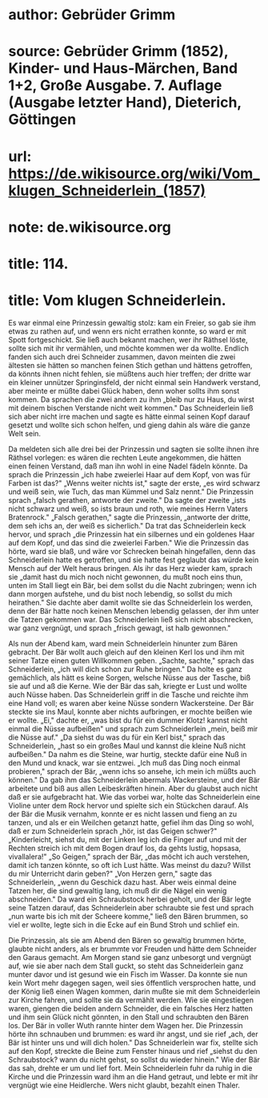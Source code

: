 # author: Gebrüder Grimm
# source: Gebrüder Grimm (1852), Kinder- und Haus-Märchen, Band 1+2, Große Ausgabe. 7. Auflage (Ausgabe letzter Hand), Dieterich, Göttingen
# url: https://de.wikisource.org/wiki/Vom_klugen_Schneiderlein_(1857)
# note: de.wikisource.org
# title: 114.

# title: Vom klugen Schneiderlein.

Es war einmal eine Prinzessin gewaltig stolz: kam ein Freier, so gab sie ihm etwas zu rathen auf, und wenn ers nicht errathen konnte, so ward er mit Spott fortgeschickt. Sie ließ auch bekannt machen, wer ihr Räthsel löste, sollte sich mit ihr vermählen, und möchte kommen wer da wollte. Endlich fanden sich auch drei Schneider zusammen, davon meinten die zwei ältesten sie hätten so manchen feinen Stich gethan und hättens getroffen, da könnts ihnen nicht fehlen, sie müßtens auch hier treffen; der dritte war ein kleiner unnützer Springinsfeld, der nicht einmal sein Handwerk verstand, aber meinte er müßte dabei Glück haben, denn woher sollts ihm sonst kommen. Da sprachen die zwei andern zu ihm „bleib nur zu Haus, du wirst mit deinem bischen Verstande nicht weit kommen." Das Schneiderlein ließ sich aber nicht irre machen und sagte es hätte einmal seinen Kopf darauf gesetzt und wollte sich schon helfen, und gieng dahin als wäre die ganze Welt sein. 

Da meldeten sich alle drei bei der Prinzessin und sagten sie sollte ihnen ihre Räthsel vorlegen: es wären die rechten Leute angekommen, die hätten einen feinen Verstand, daß man ihn wohl in eine Nadel fädeln könnte. Da sprach die Prinzessin „ich habe zweierlei Haar auf dem Kopf, von was für Farben ist das?" „Wenns weiter nichts ist," sagte der erste, „es wird schwarz und weiß sein, wie Tuch, das man Kümmel und Salz nennt." Die Prinzessin sprach „falsch gerathen, antworte der zweite." Da sagte der zweite „ists nicht schwarz und weiß, so ists braun und roth,  wie meines Herrn Vaters Bratenrock." „Falsch gerathen," sagte die Prinzessin, „antworte der dritte, dem seh ichs an, der weiß es sicherlich." Da trat das Schneiderlein keck hervor, und sprach „die Prinzessin hat ein silbernes und ein goldenes Haar auf dem Kopf, und das sind die zweierlei Farben." Wie die Prinzessin das hörte, ward sie blaß, und wäre vor Schrecken beinah hingefallen, denn das Schneiderlein hatte es getroffen, und sie hatte fest geglaubt das würde kein Mensch auf der Welt heraus bringen. Als ihr das Herz wieder kam, sprach sie „damit hast du mich noch nicht gewonnen, du mußt noch eins thun, unten im Stall liegt ein Bär, bei dem sollst du die Nacht zubringen; wenn ich dann morgen aufstehe, und du bist noch lebendig, so sollst du mich heirathen." Sie dachte aber damit wollte sie das Schneiderlein los werden, denn der Bär hatte noch keinen Menschen lebendig gelassen, der ihm unter die Tatzen gekommen war. Das Schneiderlein ließ sich nicht abschrecken, war ganz vergnügt, und sprach „frisch gewagt, ist halb gewonnen." 

Als nun der Abend kam, ward mein Schneiderlein hinunter zum Bären gebracht. Der Bär wollt auch gleich auf den kleinen Kerl los und ihm mit seiner Tatze einen guten Willkommen geben. „Sachte, sachte," sprach das Schneiderlein, „ich will dich schon zur Ruhe bringen." Da holte es ganz gemächlich, als hätt es keine Sorgen, welsche Nüsse aus der Tasche, biß sie auf und aß die Kerne. Wie der Bär das sah, kriegte er Lust und wollte auch Nüsse haben. Das Schneiderlein griff in die Tasche und reichte ihm eine Hand voll; es waren aber keine Nüsse sondern Wackersteine. Der Bär steckte sie ins Maul, konnte aber nichts aufbringen, er mochte beißen wie er wollte. „Ei," dachte er, „was bist du für ein dummer Klotz! kannst nicht einmal die Nüsse aufbeißen" und sprach zum Schneiderlein „mein, beiß mir die Nüsse auf." „Da siehst du was du für ein Kerl bist," sprach das Schneiderlein,  „hast so ein großes Maul und kannst die kleine Nuß nicht aufbeißen." Da nahm es die Steine, war hurtig, steckte dafür eine Nuß in den Mund und knack, war sie entzwei. „Ich muß das Ding noch einmal probieren," sprach der Bär, „wenn ichs so ansehe, ich mein ich müßts auch können." Da gab ihm das Schneiderlein abermals Wackersteine, und der Bär arbeitete und biß aus allen Leibeskräften hinein. Aber du glaubst auch nicht daß er sie aufgebracht hat. Wie das vorbei war, holte das Schneiderlein eine Violine unter dem Rock hervor und spielte sich ein Stückchen darauf. Als der Bär die Musik vernahm, konnte er es nicht lassen und fieng an zu tanzen, und als er ein Weilchen getanzt hatte, gefiel ihm das Ding so wohl, daß er zum Schneiderlein sprach „hör, ist das Geigen schwer?" „Kinderleicht, siehst du, mit der Linken leg ich die Finger auf und mit der Rechten streich ich mit dem Bogen drauf los, da gehts lustig, hopsasa, vivallalera!" „So Geigen," sprach der Bär, „das möcht ich auch verstehen, damit ich tanzen könnte, so oft ich Lust hätte. Was meinst du dazu? Willst du mir Unterricht darin geben?" „Von Herzen gern," sagte das Schneiderlein, „wenn du Geschick dazu hast. Aber weis einmal deine Tatzen her, die sind gewaltig lang, ich muß dir die Nägel ein wenig abschneiden." Da ward ein Schraubstock herbei geholt, und der Bär legte seine Tatzen darauf, das Schneiderlein aber schraubte sie fest und sprach „nun warte bis ich mit der Scheere komme," ließ den Bären brummen, so viel er wollte, legte sich in die Ecke auf ein Bund Stroh und schlief ein. 

Die Prinzessin, als sie am Abend den Bären so gewaltig brummen hörte, glaubte nicht anders, als er brummte vor Freuden und hätte dem Schneider den Garaus gemacht. Am Morgen stand sie ganz unbesorgt und vergnügt auf, wie sie aber nach dem Stall guckt, so steht das Schneiderlein ganz munter davor und ist gesund wie ein Fisch im Wasser. Da konnte sie nun kein Wort mehr  dagegen sagen, weil sies öffentlich versprochen hatte, und der König ließ einen Wagen kommen, darin mußte sie mit dem Schneiderlein zur Kirche fahren, und sollte sie da vermählt werden. Wie sie eingestiegen waren, giengen die beiden andern Schneider, die ein falsches Herz hatten und ihm sein Glück nicht gönnten, in den Stall und schraubten den Bären los. Der Bär in voller Wuth rannte hinter dem Wagen her. Die Prinzessin hörte ihn schnauben und brummen: es ward ihr angst, und sie rief „ach, der Bär ist hinter uns und will dich holen." Das Schneiderlein war fix, stellte sich auf den Kopf, streckte die Beine zum Fenster hinaus und rief „siehst du den Schraubstock? wann du nicht gehst, so sollst du wieder hinein." Wie der Bär das sah, drehte er um und lief fort. Mein Schneiderlein fuhr da ruhig in die Kirche und die Prinzessin ward ihm an die Hand getraut, und lebte er mit ihr vergnügt wie eine Heidlerche. Wers nicht glaubt, bezahlt einen Thaler. 

